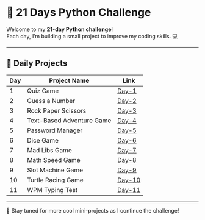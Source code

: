 # 🐍 21 Days Python Challenge

Welcome to my **21-day Python challenge**!  
Each day, I’m building a small project to improve my coding skills. 💻

---

## 📅 Daily Projects

| Day | Project Name              | Link             |
|-----|---------------------------|------------------|
| 1   | Quiz Game                 | [Day-1](Day-1/)   |
| 2   | Guess a Number            | [Day-2](Day-2/)   |
| 3   | Rock Paper Scissors       | [Day-3](Day-3/)   |
| 4   | Text-Based Adventure Game| [Day-4](Day-4/)   |
| 5   | Password Manager          | [Day-5](Day-5/)   |
| 6   | Dice Game                 | [Day-6](Day-6/)   |
| 7   | Mad Libs Game             | [Day-7](Day-7/)   |
| 8   | Math Speed Game           | [Day-8](Day-8/)   |
| 9   | Slot Machine Game         | [Day-9](Day-9/)   |
| 10  | Turtle Racing Game        | [Day-10](Day-10/) |
| 11  | WPM Typing Test           | [Day-11](Day-11/) |


---

🎯 Stay tuned for more cool mini-projects as I continue the challenge!
